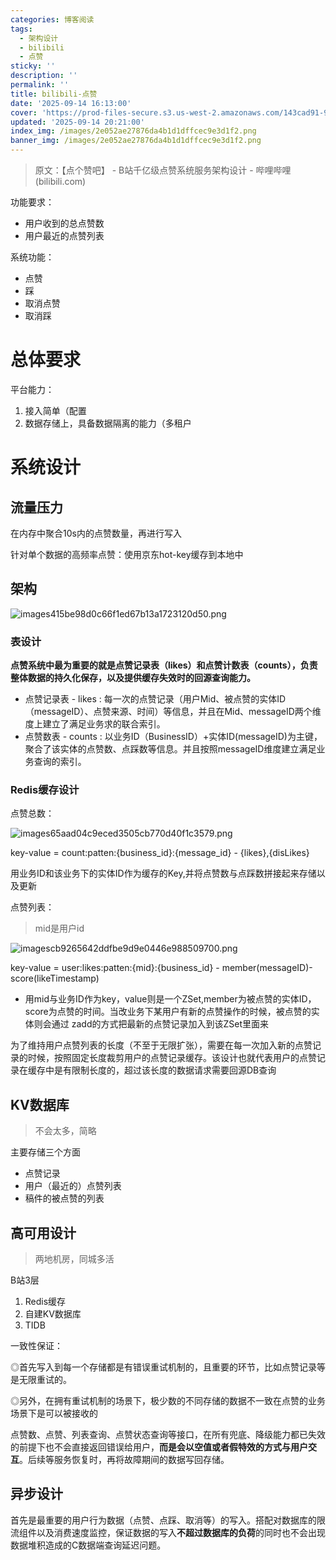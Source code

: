 ```yaml
---
categories: 博客阅读
tags:
  - 架构设计
  - bilibili
  - 点赞
sticky: ''
description: ''
permalink: ''
title: bilibili-点赞
date: '2025-09-14 16:13:00'
cover: 'https://prod-files-secure.s3.us-west-2.amazonaws.com/143cad91-961b-48b0-82dc-78fbb6eb5abe/ec123cdf-ca8b-4dc6-984d-4a52f31eb3f4/wallhaven-jx62x5.png?X-Amz-Algorithm=AWS4-HMAC-SHA256&X-Amz-Content-Sha256=UNSIGNED-PAYLOAD&X-Amz-Credential=ASIAZI2LB466YQYP3RYT%2F20250917%2Fus-west-2%2Fs3%2Faws4_request&X-Amz-Date=20250917T060042Z&X-Amz-Expires=3600&X-Amz-Security-Token=IQoJb3JpZ2luX2VjECUaCXVzLXdlc3QtMiJIMEYCIQDDwR7TrvaHFll%2B9gOdZ3sUTgjVVDtllty5Zp4Qda4kbQIhAKGeGZJAWzAie3tD6Iij1lJhn8eY%2BwX%2BVVgXidc3SZr7KogECJ7%2F%2F%2F%2F%2F%2F%2F%2F%2F%2FwEQABoMNjM3NDIzMTgzODA1IgzuRHoQbblXoJB71L8q3AO0VWp1mlhV8mNLO91BnyYZnzlNTXkMcrS%2FzxnAYkWvv2oKwRmrP22wMhSp37I7Z6InQFZf9DBY5JGG%2BKKcQKjB0wsc0WHcqGE4JZOyJ%2FyUThZWlnPM%2FhNbYy629P%2FOIhp6VCb186j6ReC8DIvrMd1CHIGzzbdSCN3MU4Q1OQNXVkZjTxQcUoFaoRHVs35oGJ7TWyqbidPPV5sXmngJ89zq%2FzyWCXTWHC%2FgGqtSxMplTwmt%2BwxRmnBIKTV%2BAPScEZOiI9JrhH2nTc3uukqD8rk%2BJsVhGN1oXgh0zt5CZzHVUb6OMvOjVjox27Ij7LUCh4UCSZ3kydqRne8qG4%2Frjq7Zd8Zx4vO2o8kb3OvVKJs%2FNb6uBeJSnwfKb3HtMal0JMygMddsXiXZUjydkTuVoOry5fZQ2e54djdICkvZnCsA7Ff9Tt02cowZi%2BLOoDiG8UMjrlkdaTHvdGum1tKYH1pAvw7%2B2MzDAWtJiA9%2BFHiRrZgDnJa6L7o2ZhRsnHHzkgWKav9Yrt36nf6eUFfAqrg6lMi1OIpKv7wPdUMgIm4%2B%2FnbONfPB%2B%2FBI%2FCinRLKduMHZVVqydSC7QSoP0hMuY%2FwV2vnrII8bMk1ndpbdsOaQGcnLrYUnOWy3w8lTmTCJganGBjqkAVGTr1QtMt7Q3kplWhW9V6VAdpMx4xavceByQIQ9%2FFIIMTmQXTjRFlEHHguOHmp9mC2XQ2mKXzLlYKIxEHD%2FMHenj9VYZ9xyYoyZnMK3Pju5GPv19OLGdPNK1ZgniqmQYuFYCjt5LNXCm00ulob3C04x4Z9i7C3CtXO2MFooTPODOf01SWA%2FGqdzncSIQABY7MKAD6yg2Xwj%2B4FG9HlNSl1prIDM&X-Amz-Signature=7d0c9342bcb434305b512b090a59509e0f974ff73a4e1cfddc0293ca97b167dc&X-Amz-SignedHeaders=host&x-amz-checksum-mode=ENABLED&x-id=GetObject'
updated: '2025-09-14 20:21:00'
index_img: /images/2e052ae27876da4b1d1dffcec9e3d1f2.png
banner_img: /images/2e052ae27876da4b1d1dffcec9e3d1f2.png
---
```

> 原文：【点个赞吧】 - B站千亿级点赞系统服务架构设计 - 哔哩哔哩 (bilibili.com)

功能要求：

- 用户收到的总点赞数
- 用户最近的点赞列表

系统功能：

- 点赞
- 踩
- 取消点赞
- 取消踩

# 总体要求


平台能力：

1. 接入简单（配置
2. 数据存储上，具备数据隔离的能力（多租户

# 系统设计


## 流量压力


在内存中聚合10s内的点赞数量，再进行写入


针对单个数据的高频率点赞：使用京东hot-key缓存到本地中


## 架构


![images415be98d0c66f1ed67b13a1723120d50.png](/images/4dcb611d834ccbb16132b82f631e7288.png)


### 表设计


**点赞系统中最为重要的就是点赞记录表（likes）和点赞计数表（counts），负责整体数据的持久化保存，以及提供缓存失效时的回源查询能力。**

- 点赞记录表 - likes : 每一次的点赞记录（用户Mid、被点赞的实体ID（messageID）、点赞来源、时间）等信息，并且在Mid、messageID两个维度上建立了满足业务求的联合索引。
- 点赞数表 - counts : 以业务ID（BusinessID）+实体ID(messageID)为主键，聚合了该实体的点赞数、点踩数等信息。并且按照messageID维度建立满足业务查询的索引。

### Redis缓存设计


点赞总数：


![images65aad04c9eced3505cb770d40f1c3579.png](/images/8d7404034032ddf5bbc9330f7b99f605.png)


key-value = count:patten:{business_id}:{message_id} - {likes},{disLikes}


用业务ID和该业务下的实体ID作为缓存的Key,并将点赞数与点踩数拼接起来存储以及更新


点赞列表：

> mid是用户id

![imagescb9265642ddfbe9d9e0446e988509700.png](/images/47d860bd87f10c2101b205b8b271538d.png)


key-value = user:likes:patten:{mid}:{business_id} - member(messageID)-score(likeTimestamp)

- 用mid与业务ID作为key，value则是一个ZSet,member为被点赞的实体ID，score为点赞的时间。当改业务下某用户有新的点赞操作的时候，被点赞的实体则会通过 zadd的方式把最新的点赞记录加入到该ZSet里面来

为了维持用户点赞列表的长度（不至于无限扩张），需要在每一次加入新的点赞记录的时候，按照固定长度裁剪用户的点赞记录缓存。该设计也就代表用户的点赞记录在缓存中是有限制长度的，超过该长度的数据请求需要回源DB查询


## KV数据库

> 不会太多，简略

主要存储三个方面

- 点赞记录
- 用户（最近的）点赞列表
- 稿件的被点赞的列表

## 高可用设计

> 两地机房，同城多活

B站3层

1. Redis缓存
2. 自建KV数据库
3. TIDB

一致性保证：


◎首先写入到每一个存储都是有错误重试机制的，且重要的环节，比如点赞记录等是无限重试的。


◎另外，在拥有重试机制的场景下，极少数的不同存储的数据不一致在点赞的业务场景下是可以被接收的


点赞数、点赞、列表查询、点赞状态查询等接口，在所有兜底、降级能力都已失效的前提下也不会直接返回错误给用户，**而是会以空值或者假特效的方式与用户交互**。后续等服务恢复时，再将故障期间的数据写回存储。


## 异步设计


首先是最重要的用户行为数据（点赞、点踩、取消等）的写入。搭配对数据库的限流组件以及消费速度监控，保证数据的写入**不超过数据库的负荷**的同时也不会出现数据堆积造成的C数据端查询延迟问题。

